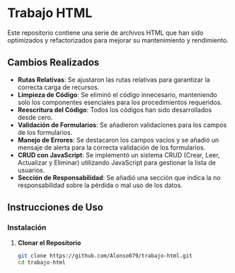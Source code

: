 # Trabajo HTML

Este repositorio contiene una serie de archivos HTML que han sido optimizados y refactorizados para mejorar su mantenimiento y rendimiento.

## Cambios Realizados

- **Rutas Relativas**: Se ajustaron las rutas relativas para garantizar la correcta carga de recursos.
- **Limpieza de Código**: Se eliminó el código innecesario, manteniendo solo los componentes esenciales para los procedimientos requeridos.
- **Reescritura del Código**: Todos los códigos han sido desarrollados desde cero.
- **Validación de Formularios**: Se añadieron validaciones para los campos de los formularios.
- **Manejo de Errores**: Se destacaron los campos vacíos y se añadió un mensaje de alerta para la correcta validación de los formularios.
- **CRUD con JavaScript**: Se implementó un sistema CRUD (Crear, Leer, Actualizar y Eliminar) utilizando JavaScript para gestionar la lista de usuarios.
- **Sección de Responsabilidad**: Se añadió una sección que indica la no responsabilidad sobre la pérdida o mal uso de los datos.

## Instrucciones de Uso

### Instalación

1. **Clonar el Repositorio**
   ```bash
   git clone https://github.com/Alonso079/trabajo-html.git
   cd trabajo-html

